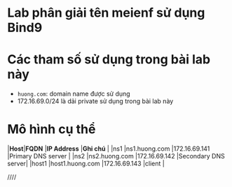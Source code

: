 # Lab phân giải tên meienf sử dụng Bind9


# Các tham số sử dụng trong bài lab này

- `huong.com`: domain name được sử dụng
- 172.16.69.0/24 là dải private sử dụng trong bài lab này

# Mô hình cụ thể

|**Host**|**FQDN**          |**IP Address**    |**Ghi chú**         |
|ns1     |ns1.huong.com     |172.16.69.141     |Primary DNS server  |
|ns2     |ns2.huong.com     |172.16.69.142     |Secondary DNS server|
|host1   |host1.huong.com   |172.16.69.143     |client              |

////